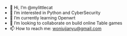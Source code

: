 - 👋 Hi, I’m @mylittlecat
- 👀 I’m interested in Python and CyberSecurity
- 🌱 I’m currently learning Openwrt
- 💞️ I’m looking to collaborate on build online Table games
- 📫 How to reach me: woniujianyu@gmail.com

<!---
mylittlecat/mylittlecat is a ✨ special ✨ repository because its `README.md` (this file) appears on your GitHub profile.
You can click the Preview link to take a look at your changes.
--->
